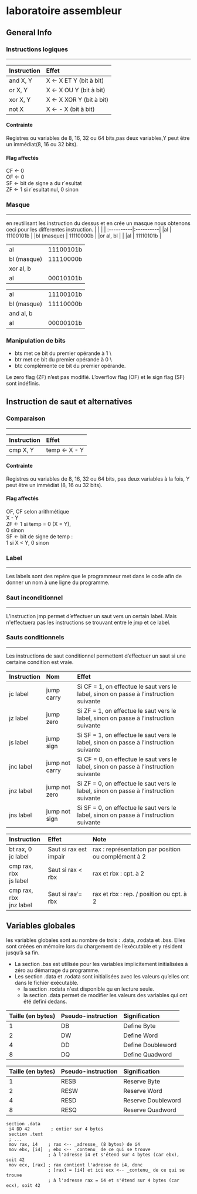 # laboratoire assembleur


## General Info
 
### Instructions logiques
****************************************
| Instruction  | Effet                  |
| :------------|:-----------------------|
| and X, Y     | X ← X ET Y (bit à bit) |
| or X, Y      | X ← X OU Y (bit à bit) | 
| xor X, Y     | X ← X XOR Y (bit à bit)|  
| not X        | X ← - X (bit à bit)    |
#### Contrainte 
Registres ou variables de 8, 16, 32 ou 64 bits,pas deux variables,Y peut être un immédiat(8, 16 ou 32 bits).
#### Flag affectés
CF ← 0 \
OF ← 0 \
SF ← bit de signe a du r´esultat \
ZF ← 1 si r´esultat nul, 0 sinon 

### Masque
****************************************
en reutilisant les instruction du dessus et en crée un masque nous obtenons ceci pour les differentes instruction. 
|            |           |
| :----------|:----------|
|al          | 11100101b |
|bl (masque) | 11110000b |
|or al, bl   |           |
|al          | 11110101b |

|            |           |
| :----------|:----------|
|al          | 11100101b |
|bl (masque) | 11110000b |
|xor al, b   |           |
|al          | 00010101b |

|            |           |
| :----------|:----------|
|al          | 11100101b |
|bl (masque) | 11110000b |
|and al, b   |           |
|al          | 00000101b |

### Manipulation de bits

* bts met ce bit du premier opérande à 1 \
* btr met ce bit du premier opérande à 0 \
* btc complémente ce bit du premier opérande.

Le zero flag (ZF) n’est pas modifié. L’overflow flag (OF) et le sign flag (SF) sont indéfinis. 

## Instruction de saut et alternatives

### Comparaison
****************************************

| Instruction  | Effet        |
| :------------|:-------------|
| cmp X, Y     | temp ← X - Y |

#### Contrainte 
Registres ou variables de 8, 16, 32 ou 64 bits, pas deux variables à la fois, Y peut être un immédiat (8, 16 ou 32 bits).
#### Flag affectés
OF, CF selon arithmétique \
X - Y \
ZF ← 1 si temp = 0 (X = Y), \
0 sinon \
SF ← bit de signe de temp : \
1 si X < Y, 0 sinon 

### Label
****************************************

Les labels sont des repère que le programmeur met dans le code afin de donner un nom à une ligne du programme.

### Saut inconditionnel
****************************************

L’instruction jmp permet d’effectuer un saut vers un certain label. Mais n'effectuera pas les instructions se trouvant entre le jmp et ce label.

### Sauts conditionnels
****************************************

Les instructions de saut conditionnel permettent d’effectuer un saut si une certaine condition est vraie.

| Instruction | Nom         | Effet |
| :--------|:-------------|:-|
| jc label | jump carry | Si CF = 1, on effectue le saut vers le label, sinon on passe à l’instruction suivante|
| jz label | jump zero | Si ZF = 1, on effectue le saut vers le label, sinon on passe à l’instruction suivante|
| js label | jump sign | Si SF = 1, on effectue le saut vers le label, sinon on passe à l’instruction suivante|
| jnc label | jump not carry | Si CF = 0, on effectue le saut vers le label, sinon on passe à l’instruction suivante|
| jnz label | jump not zero | Si ZF = 0, on effectue le saut vers le label, sinon on passe à l’instruction suivante|
| jns label | jump not sign | Si SF = 0, on effectue le saut vers le label, sinon on passe à l’instruction suivante|

| Instruction               | Effet                  | Note |
| :-------------------------|:-----------------------|:-------|
|bt rax, 0 <br>  jc label   | Saut si rax est impair |rax : représentation par position ou complément à 2 |
|cmp rax, rbx <br> js label | Saut si rax < rbx      |rax et rbx : cpt. à 2 |
|cmp rax, rbx <br> jnz label| Saut si rax ̸= rbx      |rax et rbx : rep. / position ou cpt. à 2 |


## Variables globales

les variables globales sont au nombre de trois : .data, .rodata et .bss. Elles sont créées en mémoire lors du chargement de l’exécutable et y résident jusqu’à sa fin.
* La section .bss est utilisée pour les variables implicitement initialisées à zéro au démarrage du programme.
* Les section .data et .rodata sont initialisées avec les valeurs qu’elles ont dans le fichier exécutable.
    * la section .rodata n'est disponible qu en lecture seule.
    * la section .data permet de modifier les valeurs des variables qui ont été defini dedans.

|Taille (en bytes) |Pseudo-instruction |Signification     |
|:-----------------|:------------------|:-----------------|
|                1 | DB                |Define Byte       |
|                2 | DW                |Define Word       |
|                4 | DD                |Define Doubleword |
|                8 | DQ                |Define Quadword   |


|Taille (en bytes) |Pseudo-instruction |Signification     |
|:-----------------|:------------------|:-----------------|
|                1 | RESB                |Reserve Byte       |
|                2 | RESW                |Reserve Word       |
|                4 | RESD                |Reserve Doubleword |
|                8 | RESQ                |Reserve Quadword   |


```arm
section .data
 i4 DD 42        ; entier sur 4 bytes
 section .text 
 ; ... 
 mov rax, i4    ; rax <-- _adresse_ (8 bytes) de i4   
 mov ebx, [i4]  ; ebx <-- _contenu_ de ce qui se trouve 
                ; à l'adresse i4 et s'étend sur 4 bytes (car ebx), soit 42  
 mov ecx, [rax] ; rax contient l'adresse de i4, donc  
                ; [rax] = [i4] et ici ecx <-- _contenu_ de ce qui se trouve   
                ; à l'adresse rax = i4 et s'étend sur 4 bytes (car ecx), soit 42
```
